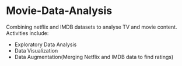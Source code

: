 # Movie-Data-Analysis

Combining netflix and IMDB datasets to analyse TV and movie content. Activities include:
- Exploratory Data Analysis
- Data Visualization
- Data Augmentation(Merging Netflix and IMDB data to find ratings)
